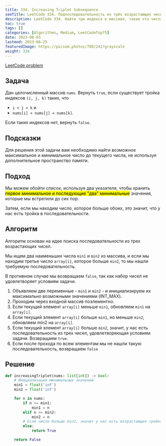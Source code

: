 ```yaml
---
title: 334. Increasing Triplet Subsequence
seoTitle: LeetCode 334. Подпоследовательность из трёх возрастающих чисел | Решение на Python.
description: LeetCode 334. Найти три индекса в массиве, такие что числа в этих позициях образуют возрастающую последовательность.
toc: true
tags: []
categories: [Algorithms, Medium, LeetCodeTop75]
date: 2023-08-03
lastmod: 2023-08-25
featuredImage: https://picsum.photos/700/241?grayscale
weight: 334
---
```


[LeetCode problem](https://leetcode.com/problems/increasing-triplet-subsequence/)

## Задача

Дан целочисленный массив `nums`. Вернуть `true`, если существует тройка индексов `(i, j, k)` таких, что

- `i < j < k` и
- `nums[i] < nums[j] < nums[k]`.

Если таких индексов нет, вернуть `false`.

## Подсказки

Для решения этой задачи вам необходимо найти возможное максимальное и минимальное число до текущего числа, не используя дополнительное пространство памяти.

## Подход

Мы можем обойти список, используя два указателя, чтобы хранить <mark>первое минимальное и последующие "два" минимальные</mark> значения, которые мы встретили до сих пор.

Затем, если мы находим число, которое больше обоих, это значит, что у нас есть тройка в последовательности.

## Алгоритм

Алгоритм основан на идее поиска последовательности из трех возрастающих чисел.

Мы ищем два наименьших числа `min1` и `min2` из массива, и если мы находим третье число `array[i]`, которое больше `min2`, то мы нашли требуемую последовательность.

В противном случае мы возвращаем `false`, так как набор чисел не удовлетворяет условиям задачи.

1. Объявляем две переменные - `min1` и `min2` - и инициализируем их максимально возможными значениями (INT_MAX).
2. Проходим через входной массив поэлементно.
3. Если текущий элемент `array[i]` меньше `min1`, обновляем `min1` на `array[i]`.
4. Если текущий элемент `array[i]` больше `min1`, но меньше `min2`, обновляем min2 на `array[i]`.
5. Если текущий элемент `array[i]` больше `min2`, значит, у нас есть последовательность из трех чисел, удовлетворяющая условиям задачи. Возвращаем `true`.
6. Если после прохода по всем элементам мы не нашли такую последовательность, возвращаем `false`

## Решение

```python
def increasingTriplet(nums: list[int]) -> bool:
    # Инициализация минимальных значений
    min1 = float('inf')
    min2 = float('inf')

    for n in nums:
        if n <= min1:
            min1 = n
        elif n <= min2:
            min2 = n
        # Если число больше min2, значит у нас есть возрастающая тройка
        else:
            return True

    return False
```
